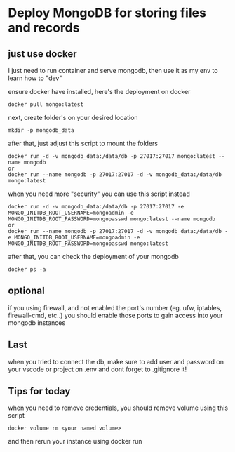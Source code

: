 # Deploy MongoDB for storing files and records 

## just use docker
I just need to run container and serve mongodb, then use it as my env to learn how to "dev"

ensure docker have installed, here's the deployment on docker
```
docker pull mongo:latest
```
next, create folder's on your desired location
```
mkdir -p mongodb_data
```
after that, just adjust this script to mount the folders 
```
docker run -d -v mongodb_data:/data/db -p 27017:27017 mongo:latest --name mongodb
or
docker run --name mongodb -p 27017:27017 -d -v mongodb_data:/data/db mongo:latest
```
when you need more "security" you can use this script instead
```
docker run -d -v mongodb_data:/data/db -p 27017:27017 -e MONGO_INITDB_ROOT_USERNAME=mongoadmin -e MONGO_INITDB_ROOT_PASSWORD=mongopasswd mongo:latest --name mongodb
or
docker run --name mongodb -p 27017:27017 -d -v mongodb_data:/data/db -e MONGO_INITDB_ROOT_USERNAME=mongoadmin -e MONGO_INITDB_ROOT_PASSWORD=mongopasswd mongo:latest
```
after that, you can check the deployment of your mongodb
```
docker ps -a
```
## optional
if you using firewall, and not enabled the port's number (eg. ufw, iptables, firewall-cmd, etc..) you should enable those ports to gain access into your mongodb instances

## Last
when you tried to connect the db, make sure to add user and password on your vscode or project on .env and dont forget to .gitignore it!

## Tips for today
when you need to remove credentials, you should remove volume using this script 
```
docker volume rm <your named volume>
```
and then rerun your instance using docker run

